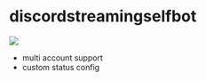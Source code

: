 # discordstreamingselfbot

<img src='https://media.discordapp.net/attachments/1048623219000754186/1053799327031627828/image.png'/>

- multi account support
- custom status config
